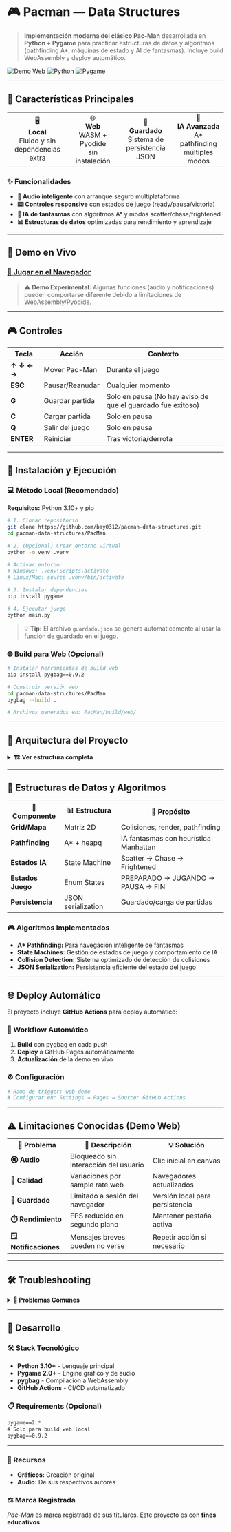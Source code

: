 # 🎮 Pacman — Data Structures

> **Implementación moderna del clásico Pac-Man** desarrollada en **Python + Pygame** para practicar estructuras de datos y algoritmos (pathfinding A*, máquinas de estado y AI de fantasmas). Incluye build WebAssembly y deploy automático.

[![Demo Web](https://img.shields.io/badge/🌐_Demo-Jugar_Ahora-4CAF50?style=for-the-badge)](https://bay0312.github.io/pacman-data-structures/)
[![Python](https://img.shields.io/badge/Python-3.10+-blue?style=flat&logo=python)](https://python.org)
[![Pygame](https://img.shields.io/badge/Pygame-2.0+-green?style=flat&logo=python)](https://pygame.org)

---

## 🌟 Características Principales

<div align="center">
<table>
<tr>
<td align="center">🖥️<br><b>Local</b><br>Fluido y sin<br>dependencias extra</td>
<td align="center">🌐<br><b>Web</b><br>WASM + Pyodide<br>sin instalación</td>
<td align="center">💾<br><b>Guardado</b><br>Sistema de<br>persistencia JSON</td>
<td align="center">👻<br><b>IA Avanzada</b><br>A* pathfinding<br>múltiples modos</td>
</tr>
</table>
</div>

### ✨ Funcionalidades

- **🎵 Audio inteligente** con arranque seguro multiplataforma
- **⌨️ Controles responsive** con estados de juego (ready/pausa/victoria)
- **🎯 IA de fantasmas** con algoritmos A* y modos scatter/chase/frightened
- **📊 Estructuras de datos** optimizadas para rendimiento y aprendizaje

---

## 🎯 Demo en Vivo

### [🔗 **Jugar en el Navegador**](https://bay0312.github.io/pacman-data-structures/)

> **⚠️ Demo Experimental:** Algunas funciones (audio y notificaciones) pueden comportarse diferente debido a limitaciones de WebAssembly/Pyodide.

---

## 🎮 Controles

| Tecla | Acción | Contexto |
|-------|--------|----------|
| **↑ ↓ ← →** | Mover Pac-Man | Durante el juego |
| **ESC** | Pausar/Reanudar | Cualquier momento |
| **G** | Guardar partida | Solo en pausa (No hay aviso de que el guardado fue exitoso) |
| **C** | Cargar partida | Solo en pausa |
| **Q** | Salir del juego | Solo en pausa |
| **ENTER** | Reiniciar | Tras victoria/derrota |

---

## 🚀 Instalación y Ejecución

### 💻 Método Local (Recomendado)

**Requisitos:** Python 3.10+ y pip

```bash
# 1. Clonar repositorio
git clone https://github.com/bay0312/pacman-data-structures.git
cd pacman-data-structures/PacMan

# 2. (Opcional) Crear entorno virtual
python -m venv .venv

# Activar entorno:
# Windows: .venv\Scripts\activate
# Linux/Mac: source .venv/bin/activate

# 3. Instalar dependencias
pip install pygame

# 4. Ejecutar juego
python main.py
```

> 💡 **Tip:** El archivo `guardado.json` se genera automáticamente al usar la función de guardado en el juego.

### 🌐 Build para Web (Opcional)

```bash
# Instalar herramientas de build web
pip install pygbag==0.9.2

# Construir versión web
cd pacman-data-structures/PacMan
pygbag --build .

# Archivos generados en: PacMan/build/web/
```

---

## 📁 Arquitectura del Proyecto

<details>
<summary><b>🏗️ Ver estructura completa</b></summary>

```
pacman-data-structures/
├── PacMan/                    # 📦 Código principal
│   ├── main.py               # 🚀 Loop principal y estados
│   ├── mapa.py               # 🗺️ Grid, paredes, elementos
│   ├── pacman.py             # 🟡 Lógica del jugador
│   ├── blinky.py             # 👻 Fantasma rojo (A* directo)
│   ├── pinky.py              # 🩷 Fantasma rosa (A* predictivo)
│   ├── clyde.py              # 🟠 Fantasma naranja (mixto)
│   ├── inky.py               # 🩵 Fantasma cian (esquina/mixto)
│   ├── elementos.py          # 🔵 Puntos, píldoras, frutas
│   ├── config.py             # ⚙️ Configuración global
│   ├── img/                  # 🖼️ Sprites y gráficos
│   ├── Fantasmas/            # 👻 Animaciones fantasmas
│   ├── sonidos/              # 🎵 Efectos y música
│   └── guardado.json         # 💾 Estado guardado (auto)
├── .github/workflows/
│   └── deploy.yml            # 🤖 CI/CD automático
└── README.md
```

</details>

---

## 🧠 Estructuras de Datos y Algoritmos

<div align="center">
<table>
<tr>
<th>🔧 Componente</th>
<th>📊 Estructura</th>
<th>🎯 Propósito</th>
</tr>
<tr>
<td><b>Grid/Mapa</b></td>
<td>Matriz 2D</td>
<td>Colisiones, render, pathfinding</td>
</tr>
<tr>
<td><b>Pathfinding</b></td>
<td>A* + heapq</td>
<td>IA fantasmas con heurística Manhattan</td>
</tr>
<tr>
<td><b>Estados IA</b></td>
<td>State Machine</td>
<td>Scatter → Chase → Frightened</td>
</tr>
<tr>
<td><b>Estados Juego</b></td>
<td>Enum States</td>
<td>PREPARADO → JUGANDO → PAUSA → FIN</td>
</tr>
<tr>
<td><b>Persistencia</b></td>
<td>JSON serialization</td>
<td>Guardado/carga de partidas</td>
</tr>
</table>
</div>

### 🎮 Algoritmos Implementados

- **A\* Pathfinding:** Para navegación inteligente de fantasmas
- **State Machines:** Gestión de estados de juego y comportamiento de IA
- **Collision Detection:** Sistema optimizado de detección de colisiones
- **JSON Serialization:** Persistencia eficiente del estado del juego

---

## 🌐 Deploy Automático

El proyecto incluye **GitHub Actions** para deploy automático:

### 🔄 Workflow Automático
1. **Build** con pygbag en cada push
2. **Deploy** a GitHub Pages automáticamente 
3. **Actualización** de la demo en vivo

### ⚙️ Configuración
```yaml
# Rama de trigger: web-demo
# Configurar en: Settings → Pages → Source: GitHub Actions
```

---

## ⚠️ Limitaciones Conocidas (Demo Web)

<div align="center">
<table>
<tr>
<th>🚨 Problema</th>
<th>📝 Descripción</th>
<th>💡 Solución</th>
</tr>
<tr>
<td><b>🔇 Audio</b></td>
<td>Bloqueado sin interacción del usuario</td>
<td>Clic inicial en canvas</td>
</tr>
<tr>
<td><b>🎵 Calidad</b></td>
<td>Variaciones por sample rate web</td>
<td>Navegadores actualizados</td>
</tr>
<tr>
<td><b>💾 Guardado</b></td>
<td>Limitado a sesión del navegador</td>
<td>Versión local para persistencia</td>
</tr>
<tr>
<td><b>⏱️ Rendimiento</b></td>
<td>FPS reducido en segundo plano</td>
<td>Mantener pestaña activa</td>
</tr>
<tr>
<td><b>🪟 Notificaciones</b></td>
<td>Mensajes breves pueden no verse</td>
<td>Repetir acción si necesario</td>
</tr>
</table>
</div>

---

## 🛠️ Troubleshooting

<details>
<summary><b>🐛 Problemas Comunes</b></summary>

### Pantalla negra en web
- Añade `#debug` a la URL para ver logs
- Verifica existencia de assets en rutas correctas
- Revisa consola del navegador

### Audio no funciona
- Realiza clic o pulsa tecla para "desbloquear" audio
- Los navegadores modernos requieren gesto del usuario
- Verifica permisos de audio del sitio

### Guardado no visible
- Pausa con `ESC` y presiona `G`
- Modal de confirmación es breve (2-3 segundos)
- Repite la acción si no aparece

### CI/CD falla
- Confirma estructura de carpetas
- Verifica branch `web-demo` para trigger
- Revisa permisos de GitHub Pages

</details>

---

## 🔧 Desarrollo

### 🛠️ Stack Tecnológico
- **Python 3.10+** - Lenguaje principal
- **Pygame 2.0+** - Engine gráfico y de audio  
- **pygbag** - Compilación a WebAssembly
- **GitHub Actions** - CI/CD automatizado

### 📋 Requirements (Opcional)
```txt
pygame==2.*
# Solo para build web local
pygbag==0.9.2
```

---

### 🎨 Recursos
- **Gráficos:** Creación original 
- **Audio:** De sus respectivos autores

### ⚖️ Marca Registrada
*Pac-Man* es marca registrada de sus titulares. Este proyecto es con **fines educativos**.

</div>
